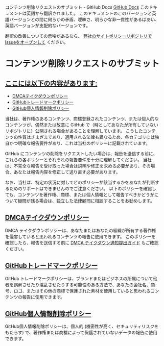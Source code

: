 コンテンツ削除リクエストのサブミット - GitHub Docs
[GitHub Docs](/ja)
このドキュメントは英語から翻訳されました。 このドキュメントのこのバージョンと英語バージョンとの間に何らかの矛盾、曖昧さ、明らかな非一貫性があるばあい、英語バージョンが支配的なバージョンです。

翻訳の改善についての示唆があるなら、
[弊社のサイトポリシーリポジトリでIssueをオープンして](https://github.com/github/site-policy/issues)
ください。

# コンテンツ削除リクエストのサブミット

## [ここには以下の内容があります:](/github/site-policy/submitting-content-removal-requests#in-this-article)
- [DMCAテイクダウンポリシー](/ja/articles/dmca-takedown-policy)
- [GitHubトレードマークポリシー](/ja/articles/github-trademark-policy)
- [GitHub個人情報削除ポリシー](/ja/github/site-policy/github-private-information-removal-policy)

当社は、著作権のあるコンテンツ、商標登録されたコンテンツ、または個人的なコンテンツが、偶然または故意に GitHub で（時としてあなたが所有していないリポジトリに）公開される場合があることを理解しています。 こうしたコンテンツの性質はさまざまであり、適用される法律も異なるため、各カテゴリには独自かつ明確な報告要件があり、これは当社のポリシーに記載されています。

GitHub にコンテンツの削除をリクエストしたい場合は、報告を送信する前に、これらの各ポリシーとそれぞれの報告要件を十分に理解してください。 当社は、不完全な報告を受け取った場合は説明や修正を求める必要があり、その場合、あなたは報告内容を修正して送り直す必要があります。

なお、当社は、特定の状況に対してどのポリシーが該当するかをあなたが判断するためのサポートはできませんのでご注意ください。 以下のポリシーを確認しても、コンテンツを著作権、商標、または個人情報として報告すべきかどうかについて疑問が残る場合は、独立した法律顧問に相談することをお勧めします。

## [DMCAテイクダウンポリシー](/ja/articles/dmca-takedown-policy)

DMCA テイクダウンポリシーは、あなたまたはあなたの組織が所有する著作権を侵害していると思われるコンテンツの報告に使用できます。 このポリシーを確認したら、報告を送信する前に
[DMCA テイクダウン通知提出ガイド](/ja/articles/guide-to-submitting-a-dmca-takedown-notice)
もご確認ください。

## [GitHubトレードマークポリシー](/ja/articles/github-trademark-policy)

GitHub トレードマークポリシーは、ブランドまたはビジネスの所属について他者を誤解させたり混乱させたりする可能性のある方法で、あなたの会社名、商号、ロゴ、またはその他の商標で保護された素材を使用していると思われるコンテンツの報告に使用できます。

## [GitHub個人情報削除ポリシー](/ja/github/site-policy/github-private-information-removal-policy)

GitHub個人情報削除ポリシーは、個人的 (機密性が高く、セキュリティリスクをもたらす) で、著作権または商標によって保護されていないデータの報告に使用できます。
